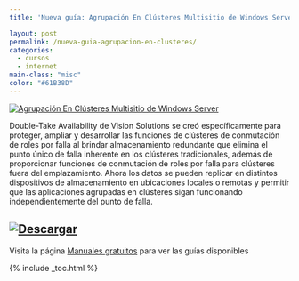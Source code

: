 ```yaml
---
title: 'Nueva guía: Agrupación En Clústeres Multisitio de Windows Server (En Español)'

layout: post
permalink: /nueva-guia-agrupacion-en-clusteres/
categories:
  - cursos
  - internet
main-class: "misc"
color: "#61B38D"
---
```

[![Agrupación En Clústeres Multisitio de Windows Server][1]][2]

Double-Take Availability de Vision Solutions se creó específicamente para proteger, ampliar y desarrollar las funciones de clústeres de conmutación de roles por falla al brindar almacenamiento redundante que elimina el punto único de falla inherente en los clústeres tradicionales, además de proporcionar funciones de conmutación de roles por falla para clústeres fuera del emplazamiento. Ahora los datos se pueden replicar en distintos dispositivos de almacenamiento en ubicaciones locales o remotas y permitir que las aplicaciones agrupadas en clústeres sigan funcionando independientemente del punto de falla.


<!--ad-->

## [![Descargar][3]][2]

Visita la página [Manuales gratuitos][4] para ver las guías disponibles



 [1]: http://img.tradepub.com/free/w_visi32/assets/img/w_visi32c.gif "Agrupación En Clústeres Multisitio de Windows Server"
 [2]: http://elbauldelprogramador.tradepub.com/c/pubRD.mpl?sr=oc&_t=oc:&pc=w_visi32/prgm.cgi
 [3]: http://lh5.googleusercontent.com/-3xNROQvUyLw/Tez0xVWLW1I/AAAAAAAAAkc/3Gx7eUaLwxU/s288/descargar.png
 [4]: http://bashyc.blogspot.com/p/guias-gratuitas.html

{% include _toc.html %}

